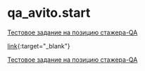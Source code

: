 # qa_avito.start
<a href="https://drive.google.com/file/d/1AKNT8Oz8vr1EaRLKZmQdhiBtkoLnsqYi/view" target="_blank">Тестовое задание на позицию стажера-QA</a>

[link](url){:target="_blank"}

<a href="https://drive.google.com/file/d/1AKNT8Oz8vr1EaRLKZmQdhiBtkoLnsqYi/view" target="_blank">Тестовое задание на позицию стажера-QA</a>
